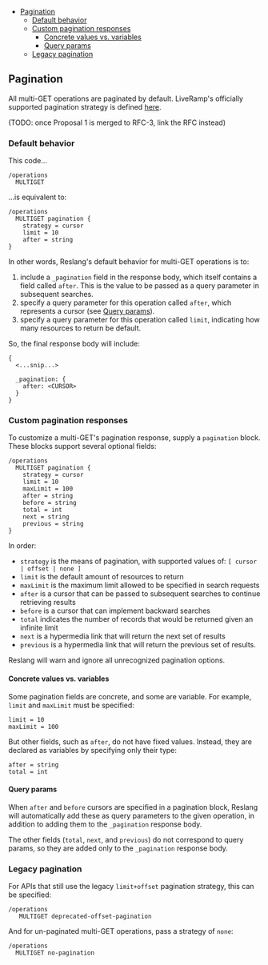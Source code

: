 <!-- START doctoc generated TOC please keep comment here to allow auto update -->
<!-- DON'T EDIT THIS SECTION, INSTEAD RE-RUN doctoc TO UPDATE -->

-   [Pagination](#pagination)
    -   [Default behavior](#default-behavior)
    -   [Custom pagination responses](#custom-pagination-responses)
        -   [Concrete values vs. variables](#concrete-values-vs-variables)
        -   [Query params](#query-params)
    -   [Legacy pagination](#legacy-pagination)

<!-- END doctoc generated TOC please keep comment here to allow auto update -->

## Pagination

All multi-GET operations are paginated by default. LiveRamp's officially supported pagination strategy is defined [here](https://docs.google.com/document/d/1O0s85E2RljltCTGAKiQq8h_-WfwR7lWV-e6OFxPppdg/edit).

(TODO: once Proposal 1 is merged to RFC-3, link the RFC instead)

### Default behavior

This code...

```
/operations
  MULTIGET
```

...is equivalent to:

```
/operations
  MULTIGET pagination {
    strategy = cursor
    limit = 10
    after = string
}
```

In other words, Reslang's default behavior for multi-GET operations is to:

1. include a `_pagination` field in the response body, which itself contains a field called `after`. This is the value to be passed as a query parameter in subsequent searches.
2. specify a query parameter for this operation called `after`, which represents a cursor (see [Query params](#query-params)).
3. specify a query parameter for this operation called `limit`, indicating how many resources to return be default.

So, the final response body will include:

```
{
  <...snip...>

  _pagination: {
    after: <CURSOR>
  }
}
```

### Custom pagination responses

To customize a multi-GET's pagination response, supply a `pagination` block. These blocks support several optional fields:

```
/operations
  MULTIGET pagination {
    strategy = cursor
    limit = 10
    maxLimit = 100
    after = string
    before = string
    total = int
    next = string
    previous = string
}
```

In order:

-   `strategy` is the means of pagination, with supported values of: `[ cursor | offset | none ]`
-   `limit` is the default amount of resources to return
-   `maxLimit` is the maximum limit allowed to be specified in search requests
-   `after` is a cursor that can be passed to subsequent searches to continue retrieving results
-   `before` is a cursor that can implement backward searches
-   `total` indicates the number of records that would be returned given an infinite limit
-   `next` is a hypermedia link that will return the next set of results
-   `previous` is a hypermedia link that will return the previous set of results.

Reslang will warn and ignore all unrecognized pagination options.

#### Concrete values vs. variables

Some pagination fields are concrete, and some are variable. For example, `limit` and `maxLimit` must be specified:

```
limit = 10
maxLimit = 100
```

But other fields, such as `after`, do not have fixed values. Instead, they are declared as variables by specifying only their type:

```
after = string
total = int
```

#### Query params

When `after` and `before` cursors are specified in a pagination block, Reslang will automatically add these as query parameters to the given operation, in addition to adding them to the `_pagination` response body.

The other fields (`total`, `next`, and `previous`) do not correspond to query params, so they are added only to the `_pagination` response body.

### Legacy pagination

For APIs that still use the legacy `limit+offset` pagination strategy, this can be specified:

```
/operations
   MULTIGET deprecated-offset-pagination
```

And for un-paginated multi-GET operations, pass a strategy of `none`:

```
/operations
  MULTIGET no-pagination
```
